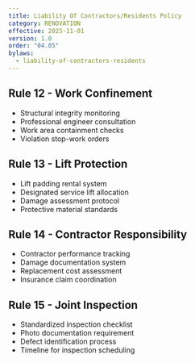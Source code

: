 ```yaml
---
title: Liability Of Contractors/Residents Policy
category: RENOVATION
effective: 2025-11-01
version: 1.0
order: "04.05"
bylaws:
  - liability-of-contractors-residents
---
```


## Rule 12 - Work Confinement

- Structural integrity monitoring
- Professional engineer consultation
- Work area containment checks
- Violation stop-work orders

## Rule 13 - Lift Protection

- Lift padding rental system
- Designated service lift allocation
- Damage assessment protocol
- Protective material standards

## Rule 14 - Contractor Responsibility

- Contractor performance tracking
- Damage documentation system
- Replacement cost assessment
- Insurance claim coordination

## Rule 15 - Joint Inspection

- Standardized inspection checklist
- Photo documentation requirement
- Defect identification process
- Timeline for inspection scheduling
